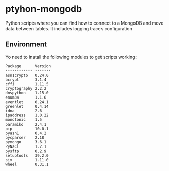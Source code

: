 # ptyhon-mongodb
Python scripts where you can find how  to connect to a MongoDB  and  move data between tables. 
It includes logging traces configuration



## Environment
Yo need to install the following modules to get scripts working:

```
Package      Version
------------ -------
asn1crypto   0.24.0 
bcrypt       3.1.4  
cffi         1.11.5 
cryptography 2.2.2  
dnspython    1.15.0 
enum34       1.1.6  
eventlet     0.24.1 
greenlet     0.4.14 
idna         2.6    
ipaddress    1.0.22 
monotonic    1.5    
paramiko     2.4.1  
pip          10.0.1 
pyasn1       0.4.2  
pycparser    2.18   
pymongo      3.6.1  
PyNaCl       1.2.1  
pysftp       0.2.9  
setuptools   39.2.0 
six          1.11.0 
wheel        0.31.1 

```

